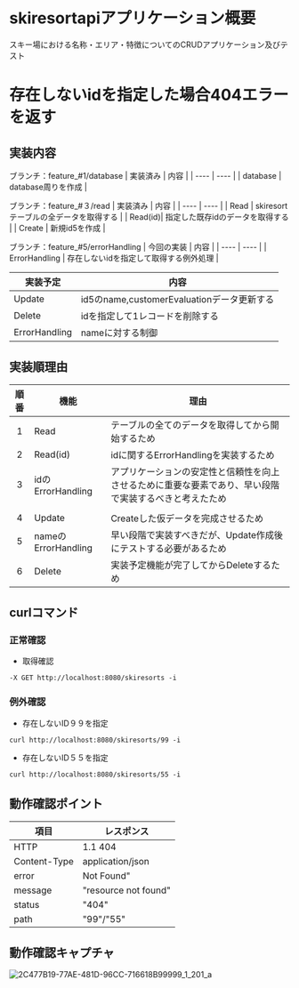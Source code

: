 # skiresortapiアプリケーション概要
スキー場における名称・エリア・特徴についてのCRUDアプリケーション及びテスト

# 存在しないidを指定した場合404エラーを返す

## 実装内容

ブランチ：feature_#1/database
| 実装済み | 内容 |
| ---- | ---- |
| database | database周りを作成 |


ブランチ：feature_#３/read
| 実装済み | 内容 |
| ---- | ---- |
| Read | skiresortテーブルの全データを取得する |
| Read(id)| 指定した既存idのデータを取得する |
| Create | 新規id5を作成 |

ブランチ：feature_#5/errorHandling
| 今回の実装 | 内容 |
| ---- | ---- |
| ErrorHandling | 存在しないidを指定して取得する例外処理 |

| 実装予定 | 内容 |
| ---- | ---- |
| Update | id5のname,customerEvaluationデータ更新する |
| Delete | idを指定して1レコードを削除する |
| ErrorHandling | nameに対する制御 |

## 実装順理由
| 順番 | 機能 | 理由 |
| :---: | ---- | ---- |
| 1 | Read | テーブルの全てのデータを取得してから開始するため |
| 2 | Read(id) | idに関するErrorHandlingを実装するため |
| 3 | idのErrorHandling | アプリケーションの安定性と信頼性を向上させるために重要な要素であり、早い段階で実装するべきと考えたため |
| | |
| 4 | Update | Createした仮データを完成させるため |
| 5 | nameのErrorHandling | 早い段階で実装すべきだが、Update作成後にテストする必要があるため |
| 6 | Delete | 実装予定機能が完了してからDeleteするため |

## curlコマンド
### 正常確認
  
- 取得確認

`-X GET http://localhost:8080/skiresorts -i`

### 例外確認
  
- 存在しないID９９を指定

`curl http://localhost:8080/skiresorts/99 -i`

- 存在しないID５５を指定

`curl http://localhost:8080/skiresorts/55 -i`

## 動作確認ポイント

| 項目 | レスポンス |
| ---- | ---- |
| HTTP | 1.1 404 |
| Content-Type | application/json |
| error | Not Found" |
| message | "resource not found" |
| status | "404" |
| path | "99"/"55" |

## 動作確認キャプチャ

![2C477B19-77AE-481D-96CC-716618B99999_1_201_a](https://github.com/yoko-newDeveloper/raiseTech-course-task10/assets/91002836/172039f9-cf55-4381-8d2e-68cee9890da7)
